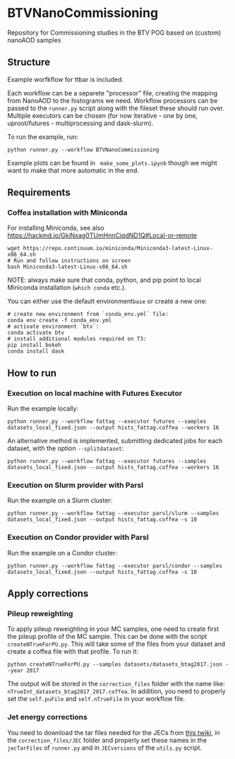 # BTVNanoCommissioning
Repository for Commissioning studies in the BTV POG based on (custom) nanoAOD samples


## Structure
Example worfkflow for ttbar is included. 

Each workflow can be a separete "processor" file, creating the mapping from NanoAOD to
the histograms we need. Workflow processors can be passed to the `runner.py` script 
along with the fileset these should run over. Multiple executors can be chosen 
(for now iterative - one by one, uproot/futures - multiprocessing and dask-slurm). 

To run the example, run:
```
python runner.py --workflow BTVNanoCommissioning
```

Example plots can be found in ` make_some_plots.ipynb` though we might want to make
that more automatic in the end.

## Requirements
### Coffea installation with Miniconda
For installing Miniconda, see also https://hackmd.io/GkiNxag0TUmHnnCiqdND1Q#Local-or-remote
```
wget https://repo.continuum.io/miniconda/Miniconda3-latest-Linux-x86_64.sh
# Run and follow instructions on screen
bash Miniconda3-latest-Linux-x86_64.sh
```
NOTE: always make sure that conda, python, and pip point to local Miniconda installation (`which conda` etc.).

You can either use the default environment`base` or create a new one:
```
# create new environment from `conda_env.yml` file:
conda env create -f conda_env.yml
# activate environment `btv`:
conda activate btv
# install additional modules required on T3:
pip install bokeh
conda install dask
```
## How to run
### Execution on local machine with Futures Executor
Run the example locally:
```
python runner.py --workflow fattag --executor futures --samples datasets_local_fixed.json --output hists_fattag.coffea --workers 16
```
An alternative method is implemented, submitting dedicated jobs for each dataset, with the option `--splitdataset`:
```
python runner.py --workflow fattag --executor futures --samples datasets_local_fixed.json --output hists_fattag.coffea --workers 16
```
### Execution on Slurm provider with Parsl
Run the example on a Slurm cluster:
```
python runner.py --workflow fattag --executor parsl/slurm --samples datasets_local_fixed.json --output hists_fattag.coffea -s 10
```
### Execution on Condor provider with Parsl
Run the example on a Condor cluster:
```
python runner.py --workflow fattag --executor parsl/condor --samples datasets_local_fixed.json --output hists_fattag.coffea -s 10
```
## Apply corrections 

### Pileup reweighting
To apply pileup reweighting in your MC samples, one need to create first the pileup profile of the MC sample. This can be done with the script `createNTrueForPU.py`. This will take some of the files from your dataset and create a coffea file with that profile. To run it:
```
python createNTrueForPU.py --samples datasets/datasets_btag2017.json --year 2017 
```
The output will be stored in the `correction_files` folder with the name like: `nTrueInt_datasets_btag2017_2017.coffea`. In addition, you need to properly set the `self.puFile` and `self.nTrueFile` in your workflow file.

### Jet energy corrections
You need to download the tar files needed for the JECs from [this twiki](https://twiki.cern.ch/twiki/bin/viewauth/CMS/JECdataMC), in the `correction_files/JEC` folder and properly set these names in the `jecTarFiles` of `runner.py` and in `JECversions` of the `utils.py` script.
